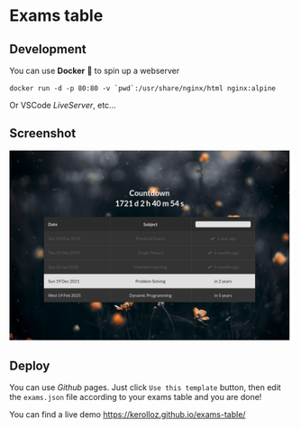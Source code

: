 # Exams table

## Development

You can use **Docker** :whale: to spin up a webserver

```shell
docker run -d -p 80:80 -v `pwd`:/usr/share/nginx/html nginx:alpine
```

Or VSCode _LiveServer_, etc...

## Screenshot

![screenshot](./screenshot.png)

## Deploy

You can use _Github_ pages. Just click `Use this template` button, then edit the `exams.json` file according to your exams table and you are done!

You can find a live demo <https://kerolloz.github.io/exams-table/>
